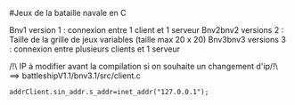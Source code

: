 #Jeux de la bataille navale en C 

Bnv1 version 1 : connexion entre 1 client et 1 serveur
Bnv2bnv2 versions 2 : Taille de la grille de jeux variables (taille max 20 x 20)
Bnv3bnv3 versions 3 : connexion entre plusieurs clients et 1 serveur 

/!\ IP à modifier avant la compilation si on souhaite un changement d'ip/!\ 
 ==> battleshipV1.1/bnv3.1/src/client.c
 
```
addrClient.sin_addr.s_addr=inet_addr("127.0.0.1");
```
